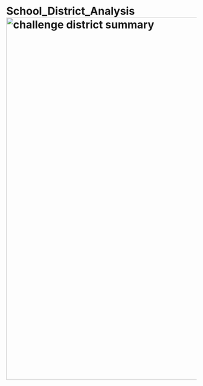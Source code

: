 # School_District_Analysis<img width="957" alt="challenge district summary" src="https://user-images.githubusercontent.com/92563285/142574649-2b15d33d-bbcd-41de-b725-71f182f84656.png">
